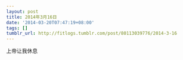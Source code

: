 ```yaml
---
layout: post
title: 2014年3月16日
date: '2014-03-20T07:47:19+08:00'
tags: []
tumblr_url: http://fitlogs.tumblr.com/post/80113039776/2014-3-16
---
```

上帝让我休息
